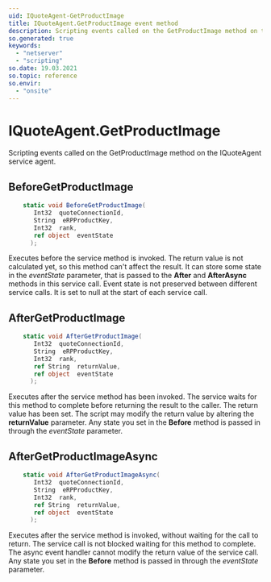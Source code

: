 ```yaml
---
uid: IQuoteAgent-GetProductImage
title: IQuoteAgent.GetProductImage event method
description: Scripting events called on the GetProductImage method on the IQuoteAgent service agent.
so.generated: true
keywords:
  - "netserver"
  - "scripting"
so.date: 19.03.2021
so.topic: reference
so.envir:
  - "onsite"
---
```

# IQuoteAgent.GetProductImage

Scripting events called on the <see cref='M:SuperOffice.CRM.Services.IQuoteAgent.GetProductImage'>GetProductImage</see> method on the <see cref='IQuoteAgent'>IQuoteAgent</see>  service agent.

## BeforeGetProductImage
```cs
    static void BeforeGetProductImage(
       Int32  quoteConnectionId,
       String  eRPProductKey,
       Int32  rank,
       ref object  eventState
      );
```
Executes before the service method is invoked.
The return value is not calculated yet, so this method can't affect the result.
It can store some state in the *eventState* parameter, that is passed to the **After** and **AfterAsync** methods in this service call.
Event state is not preserved between different service calls. It is set to null at the start of each service call.
## AfterGetProductImage
```cs
    static void AfterGetProductImage(
       Int32  quoteConnectionId,
       String  eRPProductKey,
       Int32  rank,
       ref String  returnValue,
       ref object  eventState
      );
```
Executes after the service method has been invoked. The service waits for this method to complete before returning the result to the caller.
The return value has been set. The script may modify the return value by altering the **returnValue** parameter.
Any state you set in the **Before** method is passed in through the *eventState* parameter.
## AfterGetProductImageAsync
```cs
    static void AfterGetProductImageAsync(
       Int32  quoteConnectionId,
       String  eRPProductKey,
       Int32  rank,
       ref String  returnValue,
       ref object  eventState
      );
```
Executes after the service method is invoked, without waiting for the call to return.
The service call is not blocked waiting for this method to complete.
The async event handler cannot modify the return value of the service call.
Any state you set in the **Before** method is passed in through the *eventState* parameter.

